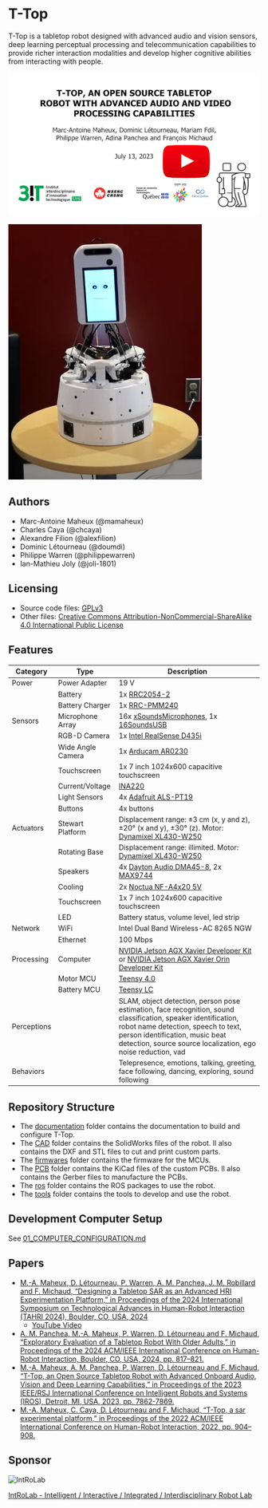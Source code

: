 # T-Top

T-Top is a tabletop robot designed with advanced audio and vision sensors, deep learning perceptual processing and
telecommunication capabilities to provide richer interaction modalities and develop higher cognitive abilities from
interacting with people.

[![T-Top](images/t_top_video.jpg)](https://www.youtube.com/watch?v=2jpqTp6jozc)

![T-Top](images/t_top.jpg)

## Authors

- Marc-Antoine Maheux (@mamaheux)
- Charles Caya (@chcaya)
- Alexandre Filion (@alexfilion)
- Dominic Létourneau (@doumdi)
- Philippe Warren (@philippewarren)
- Ian-Mathieu Joly (@joli-1801)

## Licensing

- Source code files: [GPLv3](LICENSE_SOURCE_CODE)
- Other files: [Creative Commons Attribution-NonCommercial-ShareAlike 4.0 International Public License](LICENSE_OTHER)

## Features

| Category         | Type              | Description                                                                                                                                                                                                                                             |
| ---------------- | ----------------- | ------------------------------------------------------------------------------------------------------------------------------------------------------------------------------------------------------------------------------------------------------- |
| Power            | Power Adapter     | 19 V                                                                                                                                                                                                                                                    |
|                  | Battery           | 1x [RRC2054-2](https://www.rrc-ps.com/en/battery-packs/standard-battery-packs/products/RRC2054-2)                                                                                                                                                       |
|                  | Battery Charger   | 1x [RRC-PMM240](https://www.rrc-ps.com/en/battery-packs/standard-battery-packs/products/RRC-PMM240)                                                                                                                                                     |
| Sensors          | Microphone Array  | 16x [xSoundsMicrophones](https://github.com/introlab/xSoundsMicrophones), 1x [16SoundsUSB](https://github.com/introlab/16SoundsUSB)                                                                                                                     |
|                  | RGB-D Camera      | 1x [Intel RealSense D435i](https://www.intelrealsense.com/depth-camera-d435i/)                                                                                                                                                                          |
|                  | Wide Angle Camera | 1x [Arducam AR0230](https://www.uctronics.com/arducam-1080p-hd-wide-angle-wdr-usb-camera-module-for-computer-2mp-1-2-7-cmos-ar0230-100-degree-mini-uvc-usb2-0-spy-webcam-board-with-3-3ft-1m-cable-for-windows-linux-mac-os-android.html)               |
|                  | Touchscreen       | 1x 7 inch 1024x600 capacitive touchscreen                                                                                                                                                                                                               |
|                  | Current/Voltage   | [INA220](https://www.ti.com/product/INA220)                                                                                                                                                                                                             |
|                  | Light Sensors     | 4x [Adafruit ALS-PT19 ](https://www.adafruit.com/product/2748)                                                                                                                                                                                          |
|                  | Buttons           | 4x buttons                                                                                                                                                                                                                                              |
| Actuators        | Stewart Platform  | Displacement range: ±3 cm (x, y and z), ±20° (x and y), ±30° (z). Motor: [Dynamixel XL430-W250](https://emanual.robotis.com/docs/en/dxl/x/xl430-w250/)                                                                                                  |                                                         |
|                  | Rotating Base     | Displacement range: illimited. Motor: [Dynamixel XL430-W250](https://emanual.robotis.com/docs/en/dxl/x/xl430-w250/)                                                                                                                                     |
|                  | Speakers          | 4x [Dayton Audio DMA45-8](https://www.daytonaudio.com/product/1613/dma45-8-1-1-2-dual-magnet-aluminum-cone-full-range-driver-8-ohm), 2x [MAX9744](https://www.adafruit.com/product/1752)                                                                |
|                  | Cooling           | 2x [Noctua NF-A4x20 5V](https://noctua.at/en/products/fan/nf-a4x20-5v)                                                                                                                                                                                  |
|                  | Touchscreen       | 1x 7 inch 1024x600 capacitive touchscreen                                                                                                                                                                                                               |
|                  | LED               | Battery status, volume level, led strip                                                                                                                                                                                                                 |
| Network          | WiFi              | Intel Dual Band Wireless-AC 8265 NGW                                                                                                                                                                                                                    |
|                  | Ethernet          | 100 Mbps                                                                                                                                                                                                                                                |
| Processing       | Computer          | [NVIDIA Jetson AGX Xavier Developer Kit](https://developer.nvidia.com/embedded/jetson-agx-xavier-developer-kit) or [NVIDIA Jetson AGX Xavier Orin Developer Kit](https://developer.nvidia.com/embedded/jetson-agx-orin-developer-kit)                   |
|                  | Motor MCU         | [Teensy 4.0](https://www.pjrc.com/store/teensy40.html)                                                                                                                                                                                                  |
|                  | Battery MCU       | [Teensy LC](https://www.pjrc.com/teensy/teensyLC.html)                                                                                                                                                                                                  |
| Perceptions      |                   | SLAM, object detection, person pose estimation, face recognition, sound classification, speaker identification, robot name detection, speech to text, person identification, music beat detection, source source localization, ego noise reduction, vad |
| Behaviors        |                   | Telepresence, emotions, talking, greeting, face following, dancing, exploring, sound following                                                                                                                                                          |

## Repository Structure

- The [documentation](documentation) folder contains the documentation to build and configure T-Top.
- The [CAD](CAD) folder contains the SolidWorks files of the robot. Il also contains the DXF and STL files to cut and
  print custom parts.
- The [firmwares](firmwares) folder contains the firmware for the MCUs.
- The [PCB](PCB) folder contains the KiCad files of the custom PCBs. Il also contains the Gerber files to manufacture
  the PCBs.
- The [ros](ros) folder contains the ROS packages to use the robot.
- The [tools](tools) folder contains the tools to develop and use the robot.

## Development Computer Setup

See [01_COMPUTER_CONFIGURATION.md](documentation/assembly/01_COMPUTER_CONFIGURATION.md#development-computer-ubuntu-2004)

## Papers

- [M.-A. Maheux, D. Létourneau, P. Warren, A. M. Panchea, J. M. Robillard and F. Michaud, “‍Designing a Tabletop SAR as an Advanced HRI Experimentation Platform,” in Proceedings of the 2024 International Symposium on Technological Advances in Human-Robot Interaction (TAHRI 2024), Boulder, CO, USA, 2024](https://drive.google.com/file/d/154ssh5UaqKThvJGrEQdwGyqmmI7cFu8R/view)
    - [YouTube Video](https://youtu.be/HSd65F055VE)
- [A. M. Panchea, M.-A. Maheux, P. Warren, D. Létourneau and F. Michaud, “Exploratory Evaluation of a Tabletop Robot With Older Adults,” in Proceedings of the 2024 ACM/IEEE International Conference on Human-Robot Interaction, Boulder, CO, USA, 2024, pp. 817–821.](https://dl.acm.org/doi/10.1145/3610978.3640621)
- [M.-A. Maheux, A. M. Panchea, P. Warren, D. Létourneau and F. Michaud, “T-Top, an Open Source Tabletop Robot with Advanced Onboard Audio, Vision and Deep Learning Capabilities,” in Proceedings of the 2023 IEEE/RSJ International Conference on Intelligent Robots and Systems (IROS), Detroit, MI, USA, 2023, pp. 7862-7869.](https://ieeexplore.ieee.org/abstract/document/10342252)
- [M.-A. Maheux, C. Caya, D. Létourneau and F. Michaud, “T-Top, a sar experimental platform,” in Proceedings of the 2022 ACM/IEEE International Conference on Human-Robot Interaction, 2022, pp. 904–908.](https://dl.acm.org/doi/abs/10.5555/3523760.3523902)

## Sponsor

![IntRoLab](https://introlab.3it.usherbrooke.ca/IntRoLab.png)

[IntRoLab - Intelligent / Interactive / Integrated / Interdisciplinary Robot Lab](https://introlab.3it.usherbrooke.ca)
